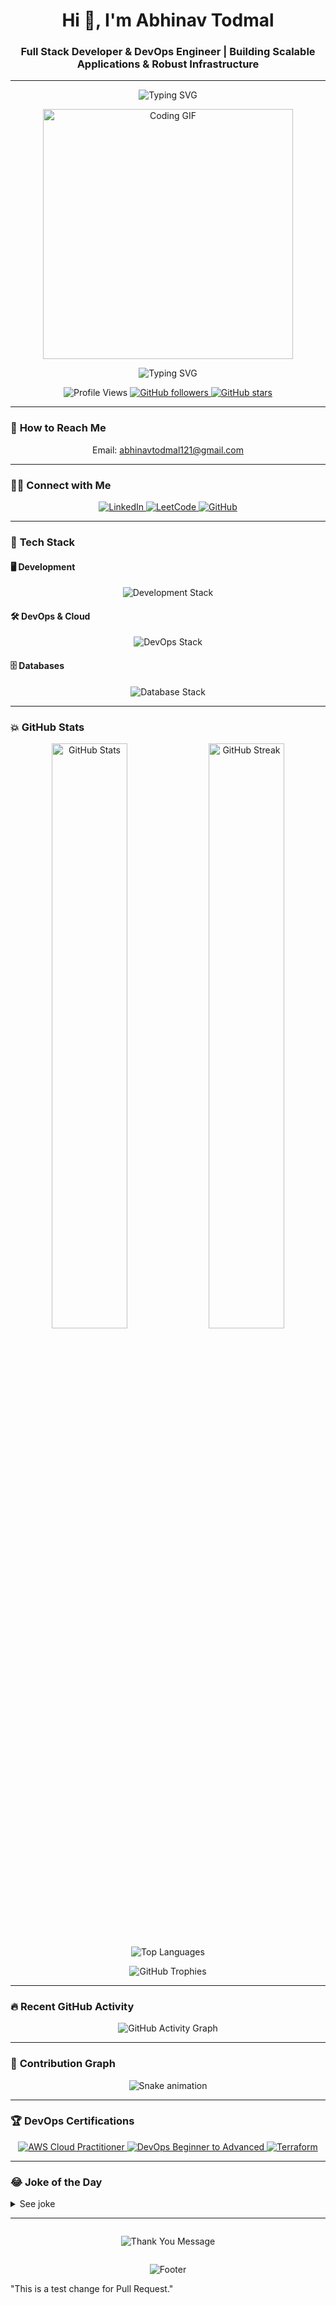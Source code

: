 <h1 align="center">Hi 👋, I'm Abhinav Todmal</h1>
<h3 align="center">Full Stack Developer & DevOps Engineer | Building Scalable Applications & Robust Infrastructure</h3>

---
<p align="center">
  <img src="https://readme-typing-svg.herokuapp.com?font=Roboto+Slab&weight=800&size=35&duration=4000&pause=1000&color=F75C7E&center=true&vCenter=true&random=false&width=500&lines=🚀+Welcome+to+My+Profile!;💻+Full+Stack+%26+DevOps+Engineer;☁️+Cloud+Enthusiast;🧩+Problem+Solver;⚡+Automation+Expert" alt="Typing SVG" />
</p>

<p align="center">
  <img src="https://i.pinimg.com/originals/03/a4/a5/03a4a5f034bf0bafa661fd8a8aabedc8.gif" alt="Coding GIF" width="400">
</p>

<p align="center">
  <img src="https://readme-typing-svg.herokuapp.com?font=Roboto+Slab&weight=800&size=35&duration=4000&pause=1000&color=F75C7E&center=true&vCenter=true&random=false&width=500&lines=🚀📚+Always+learning+new+things;🔥+Passionate+about+coding;🚀+Creating+innovative+solutions" alt="Typing SVG" />
</p>

<p align="center"> 
  <img src="https://komarev.com/ghpvc/?username=abhinavtodmal&label=Profile%20views&color=0e75b6&style=flat" alt="Profile Views" /> 
  <a href="https://github.com/abhinavtodmal?tab=followers">
    <img alt="GitHub followers" src="https://img.shields.io/github/followers/abhinavtodmal?color=green&logo=github">
  </a>
  <a href="https://github.com/abhinavtodmal">
    <img src="https://img.shields.io/github/stars/abhinavtodmal?logo=github" alt="GitHub stars">
  </a>
</p>

---

### 📧 **How to Reach Me**
<p align="center">Email: <a href="mailto:abhinavtodmal121@gmail.com">abhinavtodmal121@gmail.com</a></p>

---

### 👨‍💻 **Connect with Me**
<p align="center">
 <a href="https://www.linkedin.com/in/abhinav-todmal-32249825b/" target="_blank">
    <img src="https://img.shields.io/badge/LinkedIn-0077B5?style=for-the-badge&logo=linkedin&logoColor=white" alt="LinkedIn" />
</a>
  <a href="https://www.leetcode.com/abhinav_todmal" target="_blank">
    <img src="https://img.shields.io/badge/LeetCode-FFA116?style=for-the-badge&logo=leetcode&logoColor=white" alt="LeetCode" />
  </a>
  <a href="https://github.com/abhinavtodmal" target="_blank">
    <img src="https://img.shields.io/badge/GitHub-181717?style=for-the-badge&logo=github&logoColor=white" alt="GitHub" />
  </a>
</p>

---

### 🔧 **Tech Stack**
#### 🖥️ Development
<p align="center">
  <img src="https://skillicons.dev/icons?i=js,ts,react,nextjs,java,spring,python,html,css,bootstrap" alt="Development Stack" />
</p>

#### 🛠️ DevOps & Cloud
<p align="center">
  <img src="https://skillicons.dev/icons?i=linux,bash,docker,kubernetes,terraform,jenkins,aws,gcp,azure,ansible,grafana,prometheus" alt="DevOps Stack" />
</p>

#### 🗄️ Databases
<p align="center">
  <img src="https://skillicons.dev/icons?i=mysql,postgres,mongodb,redis" alt="Database Stack" />
</p>

---

### 💥 **GitHub Stats**
<p align="center">
  <img src="https://github-readme-stats.vercel.app/api?username=abhinavtodmal&show_icons=true&theme=tokyonight&include_all_commits=true&count_private=true" alt="GitHub Stats" width="49%"/>
  <img src="https://github-readme-streak-stats.herokuapp.com/?user=abhinavtodmal&theme=tokyonight" alt="GitHub Streak" width="49%"/>
</p>

<p align="center">
  <img src="https://github-readme-stats.vercel.app/api/top-langs/?username=abhinavtodmal&layout=compact&theme=tokyonight&langs_count=8" alt="Top Languages" />
</p>

<p align="center">
  <img src="https://github-profile-trophy.vercel.app/?username=abhinavtodmal&theme=tokyonight&column=6&row=1&margin-w=15&margin-h=15" alt="GitHub Trophies" />
</p>

---

### 🔥 **Recent GitHub Activity**
<p align="center">
  <img src="https://github-readme-activity-graph.vercel.app/graph?username=abhinavtodmal&theme=react-dark&height=400&hide_border=true&area=true" alt="GitHub Activity Graph" />
</p>

---

### 🐍 **Contribution Graph**
<p align="center">
  <img src="https://raw.githubusercontent.com/Abhinavtodmal/Abhinavtodmal/output/github-snake-dark.svg" alt="Snake animation" />
</p>

---

### 🏆 **DevOps Certifications**
<p align="center">
  <a href="https://www.udemy.com/certificate/UC-8a04d160-8ad5-4037-a099-bdc0d73e5efa/" target="_blank">
    <img src="https://img.shields.io/badge/AWS_Certified_Cloud_Practitioner-FF9900?style=for-the-badge&logo=amazonaws&logoColor=white" alt="AWS Cloud Practitioner" />
  </a>
  <a href="https://www.udemy.com/certificate/UC-ea3242f7-1a75-4711-a97d-f4b71e0680e1/" target="_blank">
    <img src="https://img.shields.io/badge/DevOps_Beginner_to_Advanced-0078D7?style=for-the-badge&logo=azuredevops&logoColor=white" alt="DevOps Beginner to Advanced" />
  </a>
  <a href="#">
    <img src="https://img.shields.io/badge/Terraform_Associate-7B42BC?style=for-the-badge&logo=terraform&logoColor=white" alt="Terraform" />
  </a>
</p>

---
### 😂 **Joke of the Day**
<details>
  <summary>See joke</summary>
  <p align="center">
    <img src="https://readme-jokes.vercel.app/api?theme=tokyonight&hideBorder" alt="Jokes Card" />
  </p>
</details>


---

<p align="center" style="margin: 2em 0">
  <img src="https://readme-typing-svg.herokuapp.com/?lines=Thanks+for+visiting+my+profile!;Let's+connect+and+collaborate!&font=Fira+Code&center=true&width=500&height=70&duration=4000&pause=1000&color=9ECE6A&background=1A1B26&vCenter=true&size=26&weight=600" alt="Thank You Message" />
</p>

<p align="center">
  <img src="https://capsule-render.vercel.app/api?type=waving&color=0:9ece6a,50:f7768e,100:7dcfff&height=120&section=footer&animation=fadeIn&fontSize=30" alt="Footer" />
</p>
"This is a test change for Pull Request." 
